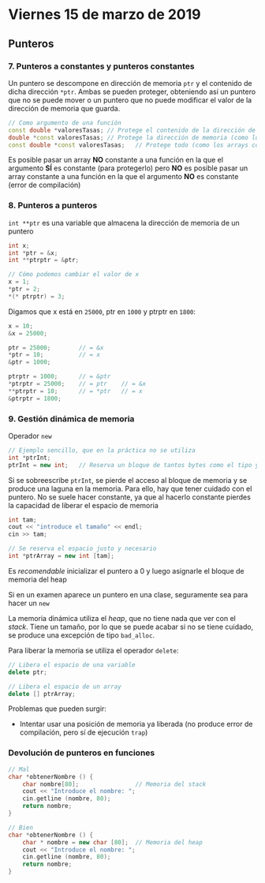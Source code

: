 # Viernes 15 de marzo de 2019
## Punteros
### 7. Punteros a constantes y punteros constantes
Un puntero se descompone en dirección de memoria `ptr` y el contenido de dicha dirección `*ptr`. Ambas se pueden proteger, obteniendo así un puntero que no se puede mover o un puntero que no puede modificar el valor de la dirección de memoria que guarda.

```c++
// Como argumento de una función
const double *valoresTasas; // Protege el contenido de la dirección de memoria
double *const valoresTasas; // Protege la dirección de memoria (como los arrays)
const double *const valoresTasas;   // Protege todo (como los arrays constantes)
```
Es posible pasar un array **NO** constante a una función en la que el argumento **SÍ** es constante (para protegerlo) pero **NO** es posible pasar un array constante a una función en la que el argumento **NO** es constante (error de compilación)

### 8. Punteros a punteros
`int **ptr` es una variable que almacena la dirección de memoria de un puntero
```c++
int x;
int *ptr = &x;
int **ptrptr = &ptr;

// Cómo podemos cambiar el valor de x
x = 1;
*ptr = 2;
*(* ptrptr) = 3;
```
Digamos que x está en `25000`, ptr en `1000` y ptrptr en `1800`:
```c++
x = 10;
&x = 25000;

ptr = 25000;        // = &x
*ptr = 10;          // = x
&ptr = 1000;

ptrptr = 1000;      // = &ptr
*ptrptr = 25000;    // = ptr    // = &x
**ptrptr = 10;      // = *ptr   // = x
&ptrptr = 1800;
```
### 9. Gestión dinámica de memoria
Operador `new`

```c++
// Ejemplo sencillo, que en la práctica no se utiliza
int *ptrInt;
ptrInt = new int;   // Reserva un bloque de tantos bytes como el tipo y devuelve una dirección de memoria
```
Si se sobreescribe `ptrInt`, se pierde el acceso al bloque de memoria y se produce una laguna en la memoria. Para ello, hay que tener cuidado con el puntero.
No se suele hacer constante, ya que al hacerlo constante pierdes la capacidad de liberar el espacio de memoria

```c++
int tam;
cout << "introduce el tamaño" << endl;
cin >> tam;

// Se reserva el espacio justo y necesario
int *ptrArray = new int [tam];
```
Es *recomendable* inicializar el puntero a 0 y luego asignarle el bloque de memoria del heap

Si en un examen aparece un puntero en una clase, seguramente sea para hacer un `new`

La memoria dinámica utiliza el *heap*, que no tiene nada que ver con el *stack*. Tiene un tamaño, por lo que se puede acabar si no se tiene cuidado, se produce una excepción de tipo `bad_alloc`.

Para liberar la memoria se utiliza el operador `delete`:
```c++
// Libera el espacio de una variable
delete ptr;

// Libera el espacio de un array
delete [] ptrArray;
```
Problemas que pueden surgir:
+ Intentar usar una posición de memoria ya liberada (no produce error de compilación, pero sí de ejecución `trap`)

### Devolución de  punteros en funciones

```c++
// Mal
char *obtenerNombre () {
    char nombre[80];                // Memoria del stack
    cout << "Introduce el nombre: ";
    cin.getline (nombre, 80);
    return nombre;
}

// Bien
char *obtenerNombre () {
    char * nombre = new char [80];  // Memoria del heap
    cout << "Introduce el nombre: ";
    cin.getline (nombre, 80);
    return nombre;
}
```
